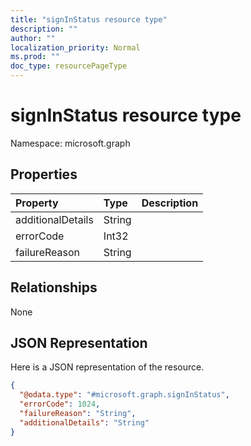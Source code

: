 ```yaml
---
title: "signInStatus resource type"
description: ""
author: ""
localization_priority: Normal
ms.prod: ""
doc_type: resourcePageType
---
```


# signInStatus resource type


Namespace: microsoft.graph



## Properties
|Property|Type|Description|
|:---|:---|:---|
|additionalDetails|String||
|errorCode|Int32||
|failureReason|String||

## Relationships
None

## JSON Representation
Here is a JSON representation of the resource.
<!-- {
  "blockType": "resource",
  "@odata.type": "microsoft.graph.signInStatus"
}
-->
``` json
{
  "@odata.type": "#microsoft.graph.signInStatus",
  "errorCode": 1024,
  "failureReason": "String",
  "additionalDetails": "String"
}
```

